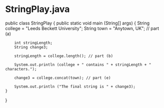 # StringPlay.java

public class StringPlay
{
    public static void main (String[] args)
    {
        String college = "Leeds Beckett University";
        String town = "Anytown, UK"; // part (a)

        int stringLength;
        String change3;

        stringLength = college.length(); // part (b)

        System.out.println (college + " contains " + stringLength + " characters.");

        change3 = college.concat(town); // part (e)

        System.out.println ("The final string is " + change3);
    }
}
